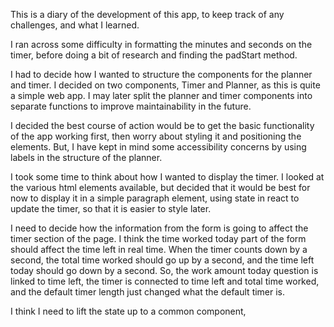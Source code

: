 This is a diary of the development of this app, to keep track of any challenges, and what I learned.

I ran across some difficulty in formatting the minutes and seconds on the timer, before doing a bit of research and finding the padStart method.

I had to decide how I wanted to structure the components for the planner and timer. I decided on two components, Timer and Planner, as this is quite a simple web app. I may later split the planner and timer components into separate functions to improve maintainability in the future.

I decided the best course of action would be to get the basic functionality of the app working first, then worry about styling it and positioning the elements. But, I have kept in mind some accessibility concerns by using labels in the structure of the planner.

I took some time to think about how I wanted to display the timer. I looked at the various html elements available, but decided that it would be best for now to display it in a simple paragraph element, using state in react to update the timer, so that it is easier to style later.

I need to decide how the information from the form is going to affect the timer section of the page. I think the time worked today part of the form should affect the time left in real time. When the timer counts down by a second, the total time worked should go up by a second, and the time left today should go down by a second. So, the work amount today question is linked to time left, the timer is connected to time left and total time worked, and the default timer length just changed what the default timer is.

I think I need to lift the state up to a common component,
